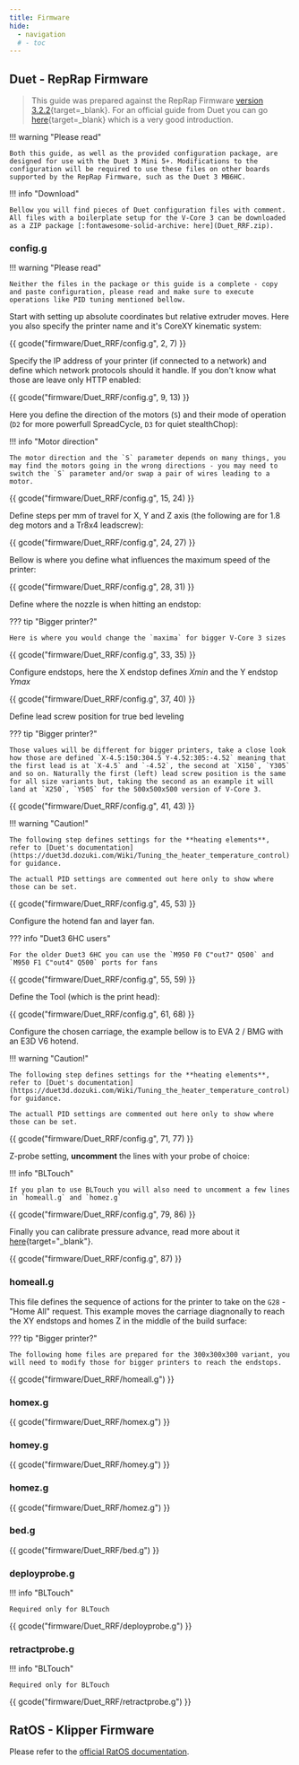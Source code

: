 ```yaml
---
title: Firmware
hide:
  - navigation
  # - toc
---
```


## Duet - RepRap Firmware

> This guide was prepared against the RepRap Firmware [version 3.2.2](https://github.com/Duet3D/RepRapFirmware/releases/tag/3.2.2){target=_blank}.
> For an official guide from Duet you can go [here](https://duet3d.dozuki.com/Wiki/Getting_Started_with_Duet_3_Mini_5plus#Section_Introduction){target=_blank} which is a very good introduction.

!!! warning "Please read"

    Both this guide, as well as the provided configuration package, are designed for use with the Duet 3 Mini 5+. Modifications to the configuration will be required to use these files on other boards supported by the RepRap Firmware, such as the Duet 3 MB6HC.

!!! info "Download"

    Bellow you will find pieces of Duet configuration files with comment. All files with a boilerplate setup for the V-Core 3 can be downloaded as a ZIP package [:fontawesome-solid-archive: here](Duet_RRF.zip).

### config.g

!!! warning "Please read"

    Neither the files in the package or this guide is a complete - copy and paste configuration, please read and make sure to execute operations like PID tuning mentioned bellow.

Start with setting up absolute coordinates but relative extruder moves. Here you also specify the printer name and it's CoreXY kinematic system:

{{ gcode("firmware/Duet_RRF/config.g", 2, 7) }}

Specify the IP address of your printer (if connected to a network) and define which network protocols should it handle. If you don't know what those are leave only HTTP enabled:

{{ gcode("firmware/Duet_RRF/config.g", 9, 13) }}

Here you define the direction of the motors (`S`) and their mode of operation (`D2` for more powerfull SpreadCycle, `D3` for quiet stealthChop):

!!! info "Motor direction"

    The motor direction and the `S` parameter depends on many things, you may find the motors going in the wrong directions - you may need to switch the `S` parameter and/or swap a pair of wires leading to a motor.

{{ gcode("firmware/Duet_RRF/config.g", 15, 24) }}

Define steps per mm of travel for X, Y and Z axis (the following are for 1.8 deg motors and a Tr8x4 leadscrew):

{{ gcode("firmware/Duet_RRF/config.g", 24, 27) }}

Bellow is where you define what influences the maximum speed of the printer:

{{ gcode("firmware/Duet_RRF/config.g", 28, 31) }}

Define where the nozzle is when hitting an endstop:

??? tip "Bigger printer?"

    Here is where you would change the `maxima` for bigger V-Core 3 sizes

{{ gcode("firmware/Duet_RRF/config.g", 33, 35) }}

Configure endstops, here the X endstop defines *Xmin* and the Y endstop *Ymax*

{{ gcode("firmware/Duet_RRF/config.g", 37, 40) }}

Define lead screw position for true bed leveling

??? tip "Bigger printer?"

    Those values will be different for bigger printers, take a close look how those are defined `X-4.5:150:304.5 Y-4.52:305:-4.52` meaning that the first lead is at `X-4.5` and `-4.52`, the second at `X150`, `Y305` and so on. Naturally the first (left) lead screw position is the same for all size variants but, taking the second as an example it will land at `X250`, `Y505` for the 500x500x500 version of V-Core 3.

{{ gcode("firmware/Duet_RRF/config.g", 41, 43) }}

!!! warning "Caution!"

    The following step defines settings for the **heating elements**, refer to [Duet's documentation](https://duet3d.dozuki.com/Wiki/Tuning_the_heater_temperature_control) for guidance.

    The actuall PID settings are commented out here only to show where those can be set.

{{ gcode("firmware/Duet_RRF/config.g", 45, 53) }}

Configure the hotend fan and layer fan.

??? info "Duet3 6HC users"

    For the older Duet3 6HC you can use the `M950 F0 C"out7" Q500` and `M950 F1 C"out4" Q500` ports for fans

{{ gcode("firmware/Duet_RRF/config.g", 55, 59) }}

Define the Tool (which is the print head):

{{ gcode("firmware/Duet_RRF/config.g", 61, 68) }}

Configure the chosen carriage, the example bellow is to EVA 2 / BMG with an E3D V6 hotend.

!!! warning "Caution!"

    The following step defines settings for the **heating elements**, refer to [Duet's documentation](https://duet3d.dozuki.com/Wiki/Tuning_the_heater_temperature_control) for guidance.
    
    The actuall PID settings are commented out here only to show where those can be set.

{{ gcode("firmware/Duet_RRF/config.g", 71, 77) }}

Z-probe setting, **uncomment** the lines with your probe of choice:

!!! info "BLTouch"

    If you plan to use BLTouch you will also need to uncomment a few lines in `homeall.g` and `homez.g`

{{ gcode("firmware/Duet_RRF/config.g", 79, 86) }}

Finally you can calibrate pressure advance, read more about it [here](https://duet3d.dozuki.com/Wiki/Pressure_advance){target="_blank"}.

{{ gcode("firmware/Duet_RRF/config.g", 87) }}

### homeall.g

This file defines the sequence of actions for the printer to take on the `G28` - "Home All" request. This example moves the carriage diagnonally to reach the XY endstops and homes Z in the middle of the build surface:

??? tip "Bigger printer?"

    The following home files are prepared for the 300x300x300 variant, you will need to modify those for bigger printers to reach the endstops.

{{ gcode("firmware/Duet_RRF/homeall.g") }}

### homex.g
{{ gcode("firmware/Duet_RRF/homex.g") }}

### homey.g
{{ gcode("firmware/Duet_RRF/homey.g") }}

### homez.g
{{ gcode("firmware/Duet_RRF/homez.g") }}

### bed.g
{{ gcode("firmware/Duet_RRF/bed.g") }}

### deployprobe.g

!!! info "BLTouch"

    Required only for BLTouch

{{ gcode("firmware/Duet_RRF/deployprobe.g") }}

### retractprobe.g

!!! info "BLTouch"

    Required only for BLTouch

{{ gcode("firmware/Duet_RRF/retractprobe.g") }}


## RatOS - Klipper Firmware

Please refer to the [official RatOS documentation](https://os.ratrig.com/).
